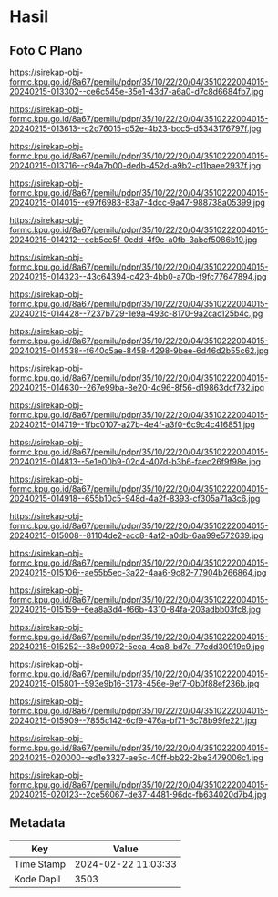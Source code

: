 # Hasil

## Foto C Plano

https://sirekap-obj-formc.kpu.go.id/8a67/pemilu/pdpr/35/10/22/20/04/3510222004015-20240215-013302--ce6c545e-35e1-43d7-a6a0-d7c8d6684fb7.jpg

https://sirekap-obj-formc.kpu.go.id/8a67/pemilu/pdpr/35/10/22/20/04/3510222004015-20240215-013613--c2d76015-d52e-4b23-bcc5-d5343176797f.jpg

https://sirekap-obj-formc.kpu.go.id/8a67/pemilu/pdpr/35/10/22/20/04/3510222004015-20240215-013716--c94a7b00-dedb-452d-a9b2-c11baee2937f.jpg

https://sirekap-obj-formc.kpu.go.id/8a67/pemilu/pdpr/35/10/22/20/04/3510222004015-20240215-014015--e97f6983-83a7-4dcc-9a47-988738a05399.jpg

https://sirekap-obj-formc.kpu.go.id/8a67/pemilu/pdpr/35/10/22/20/04/3510222004015-20240215-014212--ecb5ce5f-0cdd-4f9e-a0fb-3abcf5086b19.jpg

https://sirekap-obj-formc.kpu.go.id/8a67/pemilu/pdpr/35/10/22/20/04/3510222004015-20240215-014323--43c64394-c423-4bb0-a70b-f9fc77647894.jpg

https://sirekap-obj-formc.kpu.go.id/8a67/pemilu/pdpr/35/10/22/20/04/3510222004015-20240215-014428--7237b729-1e9a-493c-8170-9a2cac125b4c.jpg

https://sirekap-obj-formc.kpu.go.id/8a67/pemilu/pdpr/35/10/22/20/04/3510222004015-20240215-014538--f640c5ae-8458-4298-9bee-6d46d2b55c62.jpg

https://sirekap-obj-formc.kpu.go.id/8a67/pemilu/pdpr/35/10/22/20/04/3510222004015-20240215-014630--267e99ba-8e20-4d96-8f56-d19863dcf732.jpg

https://sirekap-obj-formc.kpu.go.id/8a67/pemilu/pdpr/35/10/22/20/04/3510222004015-20240215-014719--1fbc0107-a27b-4e4f-a3f0-6c9c4c416851.jpg

https://sirekap-obj-formc.kpu.go.id/8a67/pemilu/pdpr/35/10/22/20/04/3510222004015-20240215-014813--5e1e00b9-02d4-407d-b3b6-faec26f9f98e.jpg

https://sirekap-obj-formc.kpu.go.id/8a67/pemilu/pdpr/35/10/22/20/04/3510222004015-20240215-014918--655b10c5-948d-4a2f-8393-cf305a71a3c6.jpg

https://sirekap-obj-formc.kpu.go.id/8a67/pemilu/pdpr/35/10/22/20/04/3510222004015-20240215-015008--81104de2-acc8-4af2-a0db-6aa99e572639.jpg

https://sirekap-obj-formc.kpu.go.id/8a67/pemilu/pdpr/35/10/22/20/04/3510222004015-20240215-015106--ae55b5ec-3a22-4aa6-9c82-77904b266864.jpg

https://sirekap-obj-formc.kpu.go.id/8a67/pemilu/pdpr/35/10/22/20/04/3510222004015-20240215-015159--6ea8a3d4-f66b-4310-84fa-203adbb03fc8.jpg

https://sirekap-obj-formc.kpu.go.id/8a67/pemilu/pdpr/35/10/22/20/04/3510222004015-20240215-015252--38e90972-5eca-4ea8-bd7c-77edd30919c9.jpg

https://sirekap-obj-formc.kpu.go.id/8a67/pemilu/pdpr/35/10/22/20/04/3510222004015-20240215-015801--593e9b16-3178-456e-9ef7-0b0f88ef236b.jpg

https://sirekap-obj-formc.kpu.go.id/8a67/pemilu/pdpr/35/10/22/20/04/3510222004015-20240215-015909--7855c142-6cf9-476a-bf71-6c78b99fe221.jpg

https://sirekap-obj-formc.kpu.go.id/8a67/pemilu/pdpr/35/10/22/20/04/3510222004015-20240215-020000--ed1e3327-ae5c-40ff-bb22-2be3479006c1.jpg

https://sirekap-obj-formc.kpu.go.id/8a67/pemilu/pdpr/35/10/22/20/04/3510222004015-20240215-020123--2ce56067-de37-4481-96dc-fb634020d7b4.jpg


## Metadata

| Key        | Value               |
| ---------- | ------------------- |
| Time Stamp | 2024-02-22 11:03:33 |
| Kode Dapil | 3503                |



